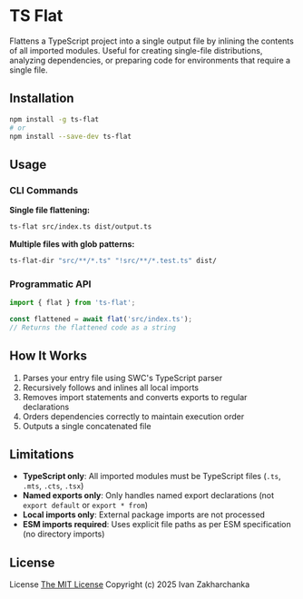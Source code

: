 # TS Flat

Flattens a TypeScript project into a single output file by inlining the contents of all imported modules. Useful for creating single-file distributions, analyzing dependencies, or preparing code for environments that require a single file.

## Installation

```bash
npm install -g ts-flat
# or
npm install --save-dev ts-flat
```

## Usage

### CLI Commands

**Single file flattening:**
```bash
ts-flat src/index.ts dist/output.ts
```

**Multiple files with glob patterns:**
```bash
ts-flat-dir "src/**/*.ts" "!src/**/*.test.ts" dist/
```

### Programmatic API

```typescript
import { flat } from 'ts-flat';

const flattened = await flat('src/index.ts');
// Returns the flattened code as a string
```

## How It Works

1. Parses your entry file using SWC's TypeScript parser
2. Recursively follows and inlines all local imports
3. Removes import statements and converts exports to regular declarations
4. Orders dependencies correctly to maintain execution order
5. Outputs a single concatenated file

## Limitations

- **TypeScript only**: All imported modules must be TypeScript files (`.ts`, `.mts`, `.cts`, `.tsx`)
- **Named exports only**: Only handles named export declarations (not `export default` or `export * from`)
- **Local imports only**: External package imports are not processed
- **ESM imports required**: Uses explicit file paths as per ESM specification (no directory imports)


## License

License [The MIT License](http://opensource.org/licenses/MIT)
Copyright (c) 2025 Ivan Zakharchanka

